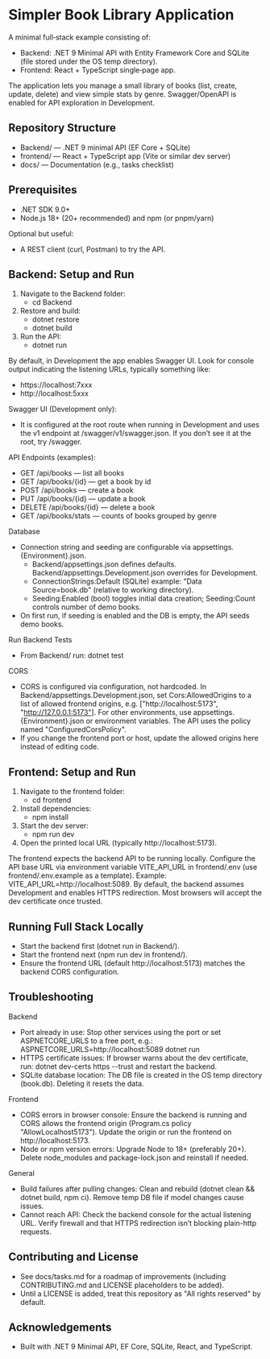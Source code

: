 # Simpler Book Library Application

A minimal full‑stack example consisting of:
- Backend: .NET 9 Minimal API with Entity Framework Core and SQLite (file stored under the OS temp directory).
- Frontend: React + TypeScript single‑page app.

The application lets you manage a small library of books (list, create, update, delete) and view simple stats by genre. Swagger/OpenAPI is enabled for API exploration in Development.

## Repository Structure

- Backend/ — .NET 9 minimal API (EF Core + SQLite)
- frontend/ — React + TypeScript app (Vite or similar dev server)
- docs/ — Documentation (e.g., tasks checklist)

## Prerequisites

- .NET SDK 9.0+
- Node.js 18+ (20+ recommended) and npm (or pnpm/yarn)

Optional but useful:
- A REST client (curl, Postman) to try the API.

## Backend: Setup and Run

1. Navigate to the Backend folder:
   - cd Backend
2. Restore and build:
   - dotnet restore
   - dotnet build
3. Run the API:
   - dotnet run

By default, in Development the app enables Swagger UI. Look for console output indicating the listening URLs, typically something like:
- https://localhost:7xxx
- http://localhost:5xxx

Swagger UI (Development only):
- It is configured at the root route when running in Development and uses the v1 endpoint at /swagger/v1/swagger.json. If you don’t see it at the root, try /swagger.

API Endpoints (examples):
- GET /api/books — list all books
- GET /api/books/{id} — get a book by id
- POST /api/books — create a book
- PUT /api/books/{id} — update a book
- DELETE /api/books/{id} — delete a book
- GET /api/books/stats — counts of books grouped by genre

Database
- Connection string and seeding are configurable via appsettings.{Environment}.json.
  - Backend/appsettings.json defines defaults. Backend/appsettings.Development.json overrides for Development.
  - ConnectionStrings:Default (SQLite) example: "Data Source=book.db" (relative to working directory).
  - Seeding:Enabled (bool) toggles initial data creation; Seeding:Count controls number of demo books.
- On first run, if seeding is enabled and the DB is empty, the API seeds demo books.

Run Backend Tests
- From Backend/ run: dotnet test

CORS
- CORS is configured via configuration, not hardcoded. In Backend/appsettings.Development.json, set Cors:AllowedOrigins to a list of allowed frontend origins, e.g. ["http://localhost:5173", "http://127.0.0.1:5173"]. For other environments, use appsettings.{Environment}.json or environment variables. The API uses the policy named "ConfiguredCorsPolicy".
- If you change the frontend port or host, update the allowed origins here instead of editing code.

## Frontend: Setup and Run

1. Navigate to the frontend folder:
   - cd frontend
2. Install dependencies:
   - npm install
3. Start the dev server:
   - npm run dev
4. Open the printed local URL (typically http://localhost:5173).

The frontend expects the backend API to be running locally. Configure the API base URL via environment variable VITE_API_URL in frontend/.env (use frontend/.env.example as a template). Example: VITE_API_URL=http://localhost:5089. By default, the backend assumes Development and enables HTTPS redirection. Most browsers will accept the dev certificate once trusted.

## Running Full Stack Locally

- Start the backend first (dotnet run in Backend/).
- Start the frontend next (npm run dev in frontend/).
- Ensure the frontend URL (default http://localhost:5173) matches the backend CORS configuration.

## Troubleshooting

Backend
- Port already in use: Stop other services using the port or set ASPNETCORE_URLS to a free port, e.g.: ASPNETCORE_URLS=http://localhost:5089 dotnet run
- HTTPS certificate issues: If browser warns about the dev certificate, run: dotnet dev-certs https --trust and restart the backend.
- SQLite database location: The DB file is created in the OS temp directory (book.db). Deleting it resets the data.

Frontend
- CORS errors in browser console: Ensure the backend is running and CORS allows the frontend origin (Program.cs policy "AllowLocalhost5173"). Update the origin or run the frontend on http://localhost:5173.
- Node or npm version errors: Upgrade Node to 18+ (preferably 20+). Delete node_modules and package-lock.json and reinstall if needed.

General
- Build failures after pulling changes: Clean and rebuild (dotnet clean && dotnet build, npm ci). Remove temp DB file if model changes cause issues.
- Cannot reach API: Check the backend console for the actual listening URL. Verify firewall and that HTTPS redirection isn’t blocking plain-http requests.

## Contributing and License

- See docs/tasks.md for a roadmap of improvements (including CONTRIBUTING.md and LICENSE placeholders to be added).
- Until a LICENSE is added, treat this repository as "All rights reserved" by default.

## Acknowledgements

- Built with .NET 9 Minimal API, EF Core, SQLite, React, and TypeScript.
